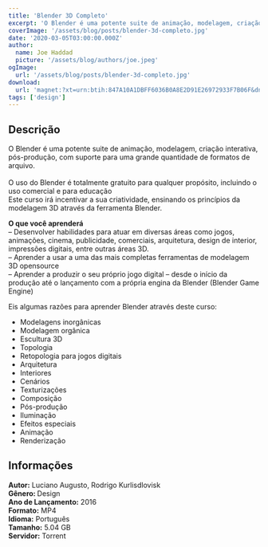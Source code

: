 ```yaml
---
title: 'Blender 3D Completo'
excerpt: 'O Blender é uma potente suite de animação, modelagem, criação interativa, pós-produção, com suporte para uma grande quantidade de formatos de arquivo.  O uso do Blender é totalmente gratuito para qualquer propósito, incluindo o uso comercial e para educação Este curso irá incen'
coverImage: '/assets/blog/posts/blender-3d-completo.jpg'
date: '2020-03-05T03:00:00.000Z'
author:
  name: Joe Haddad
  picture: '/assets/blog/authors/joe.jpeg'
ogImage:
  url: '/assets/blog/posts/blender-3d-completo.jpg'
download:
  url: 'magnet:?xt=urn:btih:847A10A1DBFF6036B0A8E2D91E26972933F7B06F&dn=%5bUdemy%5d%20-%20Blender%203D%20Completo&tr=udp%3a%2f%2ftracker.openbittorrent.com%3a1337%2fannounce&tr=udp%3a%2f%2ftracker.opentrackr.org%3a1337%2fannounce'
tags: ['design']
---
```

<h2>Descrição</h2>
<p></p><p>O Blender é uma potente suite de animação, modelagem, criação interativa, pós-produção, com suporte para uma grande quantidade de formatos de arquivo.<br/><br/>O uso do Blender é totalmente gratuito para qualquer propósito, incluindo o uso comercial e para educação<br/>Este curso irá incentivar a sua criatividade, ensinando os princípios da modelagem 3D através da ferramenta Blender.</p><p><strong>O que você aprenderá</strong><br/>– Desenvolver habilidades para atuar em diversas áreas como jogos, animações, cinema, publicidade, comerciais, arquitetura, design de interior, impressões digitais, entre outras áreas 3D.<br/>– Aprender a usar a uma das mais completas ferramentas de modelagem 3D opensource<br/>– Aprender a produzir o seu próprio jogo digital – desde o início da produção até o lançamento com a própria engina da Blender (Blender Game Engine)</p><p>Eis algumas razões para aprender Blender através deste curso:</p><ul><li> Modelagens inorgânicas</li><li> Modelagem orgânica</li><li> Escultura 3D</li><li> Topologia</li><li> Retopologia para jogos digitais</li><li> Arquitetura</li><li> Interiores</li><li> Cenários</li><li> Texturizações</li><li> Composição</li><li> Pós-produção</li><li> Iluminação</li><li> Efeitos especiais</li><li> Animação</li><li> Renderização</li></ul><h2>Informações</h2><p><strong>Autor:</strong>  Luciano Augusto, Rodrigo Kurlisdlovisk <br/><strong>Gênero: </strong>Design<br/><strong>Ano de Lançamento:</strong> 2016<br/><strong>Formato:</strong> MP4<br/><strong>Idioma:</strong> Português<br/><strong>Tamanho:</strong> 5.04 GB<br/><strong>Servidor:</strong> Torrent</p>